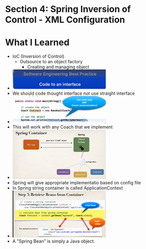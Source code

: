 # Section 4: Spring Inversion of Control - XML Configuration

# What I Learned
- IoC (Inversion of Control)
	- Outsource to an object factory
		- Creating and managing object
- <img src="bestPractice.PNG" alt="alt text" width="300"/>
- We should code thought interface not use straight interface
- <img src="interfaceImplementation.PNG" alt="alt text" width="300"/>
- This will work with any Coach that we implement
- <img src="SpringContainer.JPG" alt="alt text" width="300"/>
- Spring will give appropriate implementatio based on  config file
- In Spring string container is called ApplicationContext
- <img src="RetrieveingBean.JPG" alt="alt text" width="300"/>
- A "Spring Bean" is simply a Java object.
